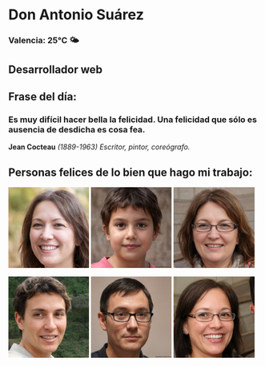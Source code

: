 # Don Antonio Suárez
### Valencia:  25°C 🌤️
## Desarrollador web
## Frase del día:
<!-- START QUOTE -->
### Es muy difícil hacer bella la felicidad. Una felicidad que sólo es ausencia de desdicha es cosa fea.
**Jean Cocteau** *(1889-1963) Escritor, pintor, coreógrafo.*
<!-- END QUOTE -->






## Personas felices de lo bien que hago mi trabajo:

<p float="left">
  <img src="src/image_0.png" width="32%" />
  <img src="src/image_1.png" width="32%" /> 
  <img src="src/image_2.png" width="32%" />
</p>
<p float="left">
  <img src="src/image_3.png" width="32%" />
  <img src="src/image_4.png" width="32%" /> 
  <img src="src/image_5.png" width="32%" />
</p>